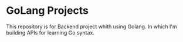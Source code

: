 # GoLang Projects

This repository is for Backend project whith using Golang.
In which I'm building APIs for learning Go syntax.
